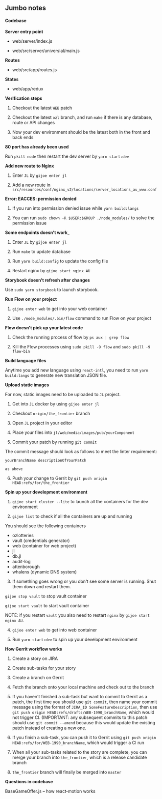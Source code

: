 ## Jumbo notes

#### Codebase

__Server entry point__

- web/server/index.js

- web/src/server/universial/main.js


__Routes__

- web/src/app/routes.js

__States__

- web/app/redux

__Verification steps__

1. Checkout the latest `WEB` patch

2. Checkout the latest `ozl` branch, and run `make` if there is any database, route or API changes

3. Now your dev environment should be the latest both in the front and back ends

__80 port has already been used__

Run `pkill node` then restart the dev server by `yarn start:dev`

__Add new route to Nginx__

1. Enter `JL` by `gijoe enter jl`

2. Add a new route in `src/resources/conf/nginx_v2/locations/server_locations_au_www.conf`

__Error: EACCES: permission denied__

1. If you run into permission denied issue while `yarn build:langs`

2. You can run `sudo chown -R $USER:$GROUP ./node_modules/` to solve the permission issue

__Some endpoints doesn't work___

1. Enter `JL` by `gijoe enter jl`

2. Run `make` to update database

3. Run `yarn build:config` to update the config file

4. Restart nginx by `gijoe start nginx AU`

__Storybook doesn't refresh after changes__

Use `sudo yarn storybook` to launch storybook.

__Run Flow on your project__

1. `gijoe enter web` to get into your web container

2. Use `./node_modules/.bin/flow` command to run Flow on your project

__Flow doesn't pick up your latest code__

1. Check the running process of flow by `ps aux | grep flow`

2. Kill the Flow processes using `sudo pkill -9 flow` and `sudo pkill -9 flow-bin`

__Build language files__

Anytime you add new language using `react-intl`, you need to run `yarn build:langs` to generate new translation JSON file.

__Upload static images__

For now, static images need to be uploaded to `JL` project.

1. Get into `JL` docker by using `gijoe enter jl`

2. Checkout `origin/the_frontier` branch

3. Open `JL` project in your editor

4. Place your files into `jl/web/media/images/pub/yourComponent`

5. Commit your patch by running `git commit`

The commit message should look as follows to meet the linter requirement:

```
yourBranchName descriptionOfYourPatch

as above
```

6. Push your change to Gerrit by `git push origin HEAD:refs/for/the_frontier`

__Spin up your development environment__

1. `gijoe start cluster --lite` to launch all the containers for the dev environment

2. `gijoe list` to check if all the containers are up and running

You should see the following containers

- ozlotteries
- vault (credentials generator)
- web (container for web project)
- jl
- db.jl
- audit-log
- attenborough
- whalens (dynamic DNS system)

3. If something goes wrong or you don't see some server is running. Shut them down and restart them.

`gijoe stop vault` to stop vault container

`gijoe start vault` to start vault container

NOTE: if you restart `vault` you also need to restart `nginx` by `gijoe start nginx AU`.

4. `gijoe enter web` to get into web container

5. Run `yarn start:dev` to spin up your development environment

__How Gerrit workflow works__

1. Create a story on JIRA

2. Create sub-tasks for your story

3. Create a branch on Gerrit

4. Fetch the branch onto your local machine and check out to the branch

5. If you haven't finished a sub-task but want to commit to Gerrit as a patch, the first time you should use `git commit`, then name your commit message using the format of `JIRA_ID SomeFeatureDescription`, then use `git push origin HEAD:refs/drafts/WEB-1990_branchName`, which would not trigger CI. (IMPORTANT: any subsequent commits to this patch should use `git commit --amend` because this would update the existing patch instead of creating a new one.

6. If you finish a sub-task, you can push it to Gerrit using `git push origin HEAD:refs/for/WEB-1990_branchName`, which would trigger a CI run

7. When all your sub-tasks related to the story are complete, you can merge your branch into `the_frontier`, which is a release candidate branch

8. `the_frontier` branch will finally be merged into `master`

__Questions in codebase__

BaseGameOffer.js – how react-motion works
